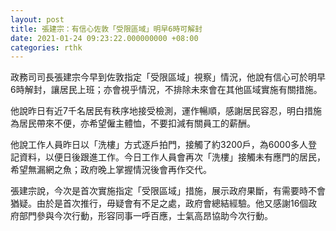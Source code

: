 ```yaml
---
layout: post
title: 張建宗：有信心佐敦「受限區域」明早6時可解封
date: 2021-01-24 09:23:22.000000000 +08:00
categories: rthk
---
```


政務司司長張建宗今早到佐敦指定「受限區域」視察」情況，他說有信心可於明早6時解封，讓居民上班；亦會視乎情況，不排除未來會在其他區域實施有關措施。

他說昨日有近7千名居民有秩序地接受檢測，運作暢順，感謝居民容忍，明白措施為居民帶來不便，亦希望僱主體恤，不要扣減有關員工的薪酬。

他說工作人員昨日以「洗樓」方式逐戶拍門，接觸了約3200戶，為6000多人登記資料，以便日後跟進工作。今日工作人員會再次「洗樓」接觸未有應門的居民，希望無漏網之魚；政府晚上掌握情況後會再作交代。

張建宗說，今次是首次實施指定「受限區域」措施，展示政府果斷，有需要時不會猶疑。由於是首次推行，毋疑會有不足之處，政府會總結經驗。他又感謝16個政府部門參與今次行動，形容同事一呼百應，士氣高昂協助今次行動。
